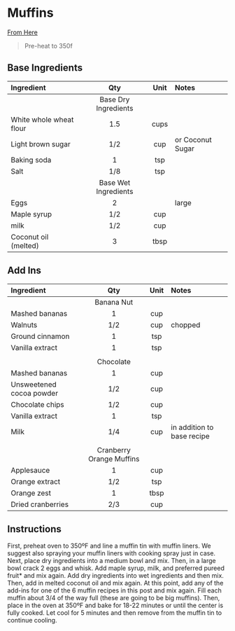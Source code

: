 # Muffins

[From Here](https://fitfoodiefinds.com/healthy-muffin-recipes/)

> Pre-heat to 350f

## Base Ingredients

| Ingredient          | Qty    | Unit  | Notes                                                                                 |
|:---------------------|:--------:|:-------:|:--------------------------------------------|
||Base Dry Ingredients
| White whole wheat flour      | 1.5   | cups |                                    |
| Light brown sugar | 1/2   | cup  | or Coconut Sugar                              |
| Baking soda                  | 1     | tsp  |                                    |
| Salt                         | 1/8   | tsp  |                                    |
|| Base Wet Ingredients
| Eggs                         | 2     |      | large                              |
| Maple syrup                  | 1/2   | cup  |                                    |
| milk      | 1/2   | cup  |                                    |
| Coconut oil (melted)         | 3     | tbsp |                                    |

## Add Ins
| Ingredient          | Qty    | Unit  | Notes                                                                                 |
|:---------------------|:--------:|:-------:|:--------------------------------------------|
|| Banana Nut 
| Mashed bananas      | 1       | cup    |                          |
| Walnuts             | 1/2     | cup    | chopped                  |
| Ground cinnamon     | 1       | tsp    |                          |
| Vanilla extract     | 1       | tsp    |                          |
||
|| Chocolate
| Mashed bananas           | 1     | cup   |                           |
| Unsweetened cocoa powder | 1/2   | cup   |                           |
| Chocolate chips          | 1/2   | cup   |                           |
| Vanilla extract          | 1     | tsp   |                           |
| Milk              | 1/4   | cup   | in addition to base recipe|
||
|| Cranberry Orange Muffins
| Applesauce          | 1      | cup   |                          |
| Orange extract      | 1/2    | tsp   |                          |
| Orange zest         | 1      | tbsp  |                          |
| Dried cranberries   | 2/3    | cup   |                          |                                                                                   

## Instructions

First, preheat oven to 350ºF and line a muffin tin with muffin liners. We suggest also spraying your muffin liners with cooking spray just in case.
Next, place dry ingredients into a medium bowl and mix.
Then, in a large bowl crack 2 eggs and whisk. Add maple syrup, milk, and preferred pureed fruit* and mix again.
Add dry ingredients into wet ingredients and then mix. Then, add in melted coconut oil and mix again.
At this point, add any of the add-ins for one of the 6 muffin recipes in this post and mix again.
Fill each muffin about 3/4 of the way full (these are going to be big muffins). Then, place in the oven at 350ºF and bake for 18-22 minutes or until the center is fully cooked.
Let cool for 5 minutes and then remove from the muffin tin to continue cooling.